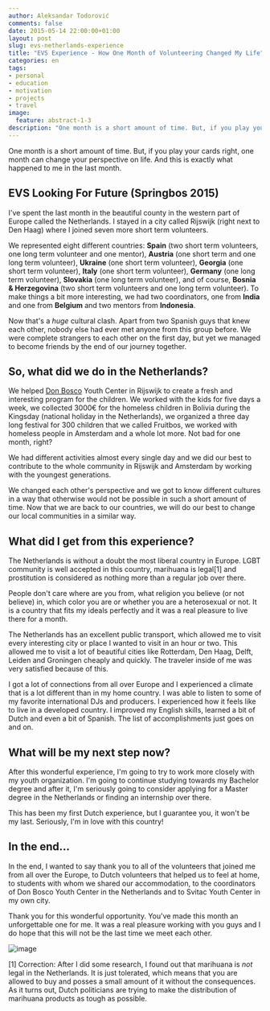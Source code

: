 ```yaml
---
author: Aleksandar Todorović
comments: false
date: 2015-05-14 22:00:00+01:00
layout: post
slug: evs-netherlands-experience
title: "EVS Experience - How One Month of Volunteering Changed My Life"
categories: en
tags:
- personal
- education
- motivation
- projects
- travel
image:
  feature: abstract-1-3
description: "One month is a short amount of time. But, if you play your cards right, one month can change your perspective on life. And this is exactly what happened to me in the last month."
---
```


One month is a short amount of time. But, if you play your cards right, one month can change your perspective on life. And this is exactly what happened to me in the last month.

## EVS Looking For Future (Springbos 2015)

I've spent the last month in the beautiful county in the western part of Europe called the Netherlands. I stayed in a city called Rijswijk (right next to Den Haag) where I joined seven more short term volunteers.

We represented eight different countries: **Spain** (two short term volunteers, one long term volunteer and one mentor), **Austria** (one short term and one long term volunteer), **Ukraine** (one short term volunteer), **Georgia** (one short term volunteer), **Italy** (one short term volunteer), **Germany** (one long term volunteer), **Slovakia** (one long term volunteer), and of course, **Bosnia & Herzegovina** (two short term volunteers and one long term volunteer). To make things a bit more interesting, we had two coordinators, one from **India** and one from **Belgium** and two mentors from **Indonesia**.

Now that's a *huge* cultural clash. Apart from two Spanish guys that knew each other, nobody else had ever met anyone from this group before. We were complete strangers to each other on the first day, but yet we managed to become friends by the end of our journey together.

## So, what did we do in the Netherlands?

We helped [Don Bosco](http://donboscorijswijk.nl/) Youth Center in Rijswijk to create a fresh and interesting program for the children. We worked with the kids for five days a week, we collected 3000€ for the homeless children in Bolivia during the Kingsday (national holiday in the Netherlands), we organized a three day long festival for 300 children that we called Fruitbos, we worked with homeless people in Amsterdam and a whole lot more. Not bad for one month, right?

We had different activities almost every single day and we did our best to contribute to the whole community in Rijswijk and Amsterdam by working with the youngest generations.

We changed each other's perspective and we got to know different cultures in a way that otherwise would not be possible in such a short amount of time. Now that we are back to our countries, we will do our best to change our local communities in a similar way.

## What did I get from this experience?

The Netherlands is without a doubt the most liberal country in Europe. LGBT community is well accepted in this country, marihuana is legal[1] and prostitution is considered as nothing more than a regular job over there.

People don't care where are you from, what religion you believe (or not believe) in, which color you are or whether you are a heterosexual or not. It is a country that fits my ideals perfectly and it was a real pleasure to live there for a month.

The Netherlands has an excellent public transport, which allowed me to visit every interesting city or place I wanted to visit in an hour or two. This allowed me to visit a lot of beautiful cities like Rotterdam, Den Haag, Delft, Leiden and Groningen cheaply and quickly. The traveler inside of me was very satisfied because of this.

I got a lot of connections from all over Europe and I experienced a climate that is a lot different than in my home country. I was able to listen to some of my favorite international DJs and producers. I experienced how it feels like to live in a developed country. I improved my English skills, learned a bit of Dutch and even a bit of Spanish. The list of accomplishments just goes on and on.

## What will be my next step now?

After this wonderful experience, I'm going to try to work more closely with my youth organization. I'm going to continue studying towards my Bachelor degree and after it, I'm seriously going to consider applying for a Master degree in the Netherlands or finding an internship over there.

This has been my first Dutch experience, but I guarantee you, it won't be my last. Seriously, I'm in love with this country!

## In the end...

In the end, I wanted to say thank you to all of the volunteers that joined me from all over the Europe, to Dutch volunteers that helped us to feel at home, to students with whom we shared our accommodation, to the coordinators of Don Bosco Youth Center in the Netherlands and to Svitac Youth Center in my own city.

Thank you for this wonderful opportunity. You've made this month an unforgettable one for me. It was a real pleasure working with you guys and I do hope that this will not be the last time we meet each other.

![image](https://scontent-vie.xx.fbcdn.net/hphotos-xfp1/v/t1.0-9/10954454_882743248450878_7612530152981054527_n.jpg?oh=9d9853446a6e20cea2b37ee2ca594d9e&oe=55D34A03)

[1] Correction: After I did some research, I found out that marihuana is _not_ legal in the Netherlands. It is just tolerated, which means that you are allowed to buy and posses a small amount of it without the consequences. As it turns out, Dutch politicians are trying to make the distribution of marihuana products as tough as possible.
